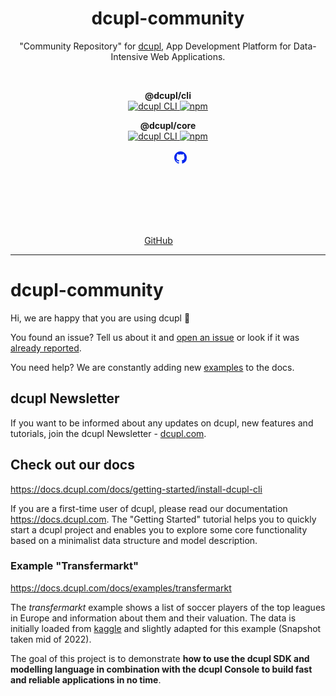 <div align="center">
	<h1 align="center">dcupl-community</h1>
	<p align="center">"Community Repository" for <a href="http://www.dcupl.com?utm_source=github.com&utm_medium=readme&utm_campaign=dcupl-community" target="_blank">dcupl</a>, App Development Platform for Data-Intensive Web Applications.</p> <br />
</div>

<p align="center">
<strong>@dcupl/cli</strong><br/>
  <a href="https://npmjs.com/package/@dcupl/cli">
    <img src="https://img.shields.io/npm/v/@dcupl/cli/latest.svg?style=flat-square" alt="dcupl CLI" />
  </a>
  <a href="https://npmjs.com/package/@dcupl/cli" rel="nofollow">
    <img src="https://img.shields.io/npm/dt/@dcupl/cli.svg?style=flat-square" alt="npm">
  </a>
</p>

<p align="center">
<strong>@dcupl/core</strong><br/>
  <a href="https://npmjs.com/package/@dcupl/cli">
    <img src="https://img.shields.io/npm/v/@dcupl/cli/latest.svg?style=flat-square" alt="dcupl CLI" />
  </a>
  <a href="https://npmjs.com/package/@dcupl/cli" rel="nofollow">
    <img src="https://img.shields.io/npm/dt/@dcupl/cli.svg?style=flat-square" alt="npm">
  </a>
</p>

<p align="center">
  <a href="https://github.com/dcupl" title="dcupl on github"><span class="sr-only">GitHub</span><svg fill="#0225EE" width="30" heigth="30"><path fill-rule="evenodd" d="M12 2C6.477 2 2 6.484 2 12.017c0 4.425 2.865 8.18 6.839 9.504.5.092.682-.217.682-.483 0-.237-.008-.868-.013-1.703-2.782.605-3.369-1.343-3.369-1.343-.454-1.158-1.11-1.466-1.11-1.466-.908-.62.069-.608.069-.608 1.003.07 1.531 1.032 1.531 1.032.892 1.53 2.341 1.088 2.91.832.092-.647.35-1.088.636-1.338-2.22-.253-4.555-1.113-4.555-4.951 0-1.093.39-1.988 1.029-2.688-.103-.253-.446-1.272.098-2.65 0 0 .84-.27 2.75 1.026A9.564 9.564 0 0112 6.844c.85.004 1.705.115 2.504.337 1.909-1.296 2.747-1.027 2.747-1.027.546 1.379.202 2.398.1 2.651.64.7 1.028 1.595 1.028 2.688 0 3.848-2.339 4.695-4.566 4.943.359.309.678.92.678 1.855 0 1.338-.012 2.419-.012 2.747 0 .268.18.58.688.482A10.019 10.019 0 0022 12.017C22 6.484 17.522 2 12 2z" clip-rule="evenodd"></path></svg></a>
</p>

<hr>

# dcupl-community
Hi, we are happy that you are using dcupl :rocket:

You found an issue? Tell us about it and [open an issue](https://github.com/dcupl/dcupl-community/issues/new) or look if it was [already reported](https://github.com/dcupl/dcupl-community/issues).

You need help? We are constantly adding new [examples](https://docs.dcupl.com/docs/examples/overview) to the docs.

## dcupl Newsletter
If you want to be informed about any updates on dcupl, new features and tutorials, join the dcupl Newsletter - [dcupl.com](https://dcupl.com/).

## Check out our docs
https://docs.dcupl.com/docs/getting-started/install-dcupl-cli

If you are a first-time user of dcupl, please read our documentation https://docs.dcupl.com. The "Getting Started" tutorial helps you to quickly start a dcupl project and enables you to explore some core functionality based on a minimalist data structure and model description.

### Example "Transfermarkt"
https://docs.dcupl.com/docs/examples/transfermarkt

The _transfermarkt_ example shows a list of soccer players of the top leagues in Europe and information about them and their valuation. The data is initially loaded from [kaggle](https://www.kaggle.com/) and slightly adapted for this example (Snapshot taken mid of 2022).

The goal of this project is to demonstrate **how to use the dcupl SDK and modelling language in combination with the dcupl Console to build fast and reliable applications in no time**.
